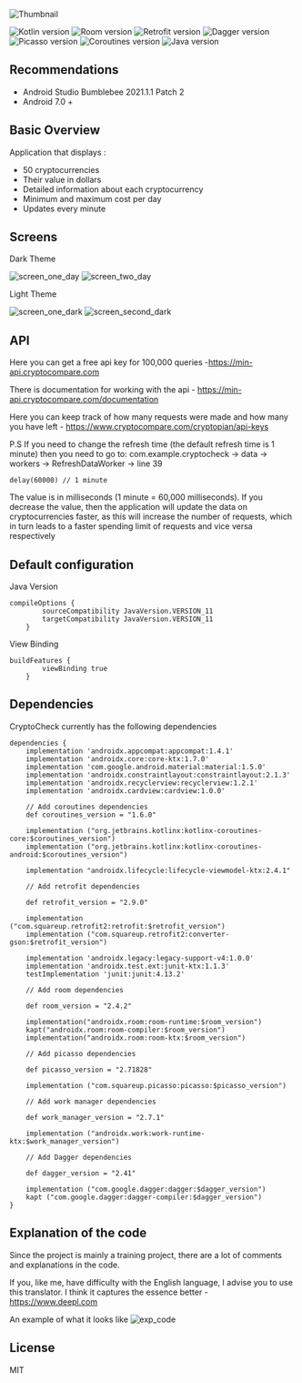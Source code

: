 ![Thumbnail](https://user-images.githubusercontent.com/49922631/161585003-2b77ea0a-9d18-4521-bc34-c4a92ba95917.png)

![Kotlin version](https://img.shields.io/badge/kotlin-v1.6.1-purple) ![Room version](https://img.shields.io/badge/room-v2.4.2-green) ![Retrofit version](https://img.shields.io/badge/retrofit2-v2.9.0-yellowgreen) ![Dagger version](https://img.shields.io/badge/dagger2-v2.41-blue) ![Picasso version](https://img.shields.io/badge/picasso-v2.71828-red) ![Coroutines version](https://img.shields.io/badge/coroutines-v1.6-orange) ![Java version](https://img.shields.io/badge/Java-v11-brightgreen)
## Recommendations
- Android Studio Bumblebee 2021.1.1 Patch 2
- Android 7.0 +

## Basic Overview

Application that displays : 

- 50 cryptocurrencies
- Their value in dollars
- Detailed information about each cryptocurrency
- Minimum and maximum cost per day
- Updates every minute

## Screens
Dark Theme

![screen_one_day](https://user-images.githubusercontent.com/49922631/161603598-ca9f833d-25b8-420c-9f64-d57d538ae1ab.png)
![screen_two_day](https://user-images.githubusercontent.com/49922631/161603623-84665ef5-b153-4618-baa6-7b46747c11bb.png)

Light Theme

![screen_one_dark](https://user-images.githubusercontent.com/49922631/161603907-1452666f-8040-4074-8fdc-d33671d2c0f6.png)
![screen_second_dark](https://user-images.githubusercontent.com/49922631/161603904-2dcc3115-1efe-4cfc-a968-59e742a664c2.png)

## API
Here you can get a free api key for 100,000 queries -https://min-api.cryptocompare.com

There is documentation for working with the api - https://min-api.cryptocompare.com/documentation

Here you can keep track of how many requests were made and how many you have left - https://www.cryptocompare.com/cryptopian/api-keys

P.S 
If you need to change the refresh time (the default refresh time is 1 minute) then you need to go to: com.example.cryptocheck -> data -> workers -> RefreshDataWorker -> line 39

```
delay(60000) // 1 minute
```
The value is in milliseconds (1 minute = 60,000 milliseconds). If you decrease the value, then the application will update the data on cryptocurrencies faster, as this will increase the number of requests, which in turn leads to a faster spending limit of requests and vice versa respectively

## Default configuration  

Java Version
```
compileOptions {
        sourceCompatibility JavaVersion.VERSION_11
        targetCompatibility JavaVersion.VERSION_11
    }
```
View Binding
```
buildFeatures {
        viewBinding true
    }
```

## Dependencies 

CryptoCheck currently has the following dependencies

```
dependencies {
    implementation 'androidx.appcompat:appcompat:1.4.1'
    implementation 'androidx.core:core-ktx:1.7.0'
    implementation 'com.google.android.material:material:1.5.0'
    implementation 'androidx.constraintlayout:constraintlayout:2.1.3'
    implementation 'androidx.recyclerview:recyclerview:1.2.1'
    implementation 'androidx.cardview:cardview:1.0.0'

    // Add coroutines dependencies
    def coroutines_version = "1.6.0"

    implementation ("org.jetbrains.kotlinx:kotlinx-coroutines-core:$coroutines_version")
    implementation ("org.jetbrains.kotlinx:kotlinx-coroutines-android:$coroutines_version")

    implementation "androidx.lifecycle:lifecycle-viewmodel-ktx:2.4.1"

    // Add retrofit dependencies

    def retrofit_version = "2.9.0"

    implementation ("com.squareup.retrofit2:retrofit:$retrofit_version")
    implementation ("com.squareup.retrofit2:converter-gson:$retrofit_version")

    implementation 'androidx.legacy:legacy-support-v4:1.0.0'
    implementation 'androidx.test.ext:junit-ktx:1.1.3'
    testImplementation 'junit:junit:4.13.2'

    // Add room dependencies

    def room_version = "2.4.2"

    implementation("androidx.room:room-runtime:$room_version")
    kapt("androidx.room:room-compiler:$room_version")
    implementation("androidx.room:room-ktx:$room_version")

    // Add picasso dependencies

    def picasso_version = "2.71828"

    implementation ("com.squareup.picasso:picasso:$picasso_version")

    // Add work manager dependencies

    def work_manager_version = "2.7.1"

    implementation ("androidx.work:work-runtime-ktx:$work_manager_version")

    // Add Dagger dependencies

    def dagger_version = "2.41"

    implementation ("com.google.dagger:dagger:$dagger_version")
    kapt ("com.google.dagger:dagger-compiler:$dagger_version")
}
```
## Explanation of the code
Since the project is mainly a training project, there are a lot of comments and explanations in the code.

If you, like me, have difficulty with the English language, I advise you to use this translator. I think it captures the essence better - https://www.deepl.com

An example of what it looks like
![exp_code](https://user-images.githubusercontent.com/49922631/161605358-4f302bbc-dca2-42a0-afcc-6f5fcc32c147.png)

## License

MIT
